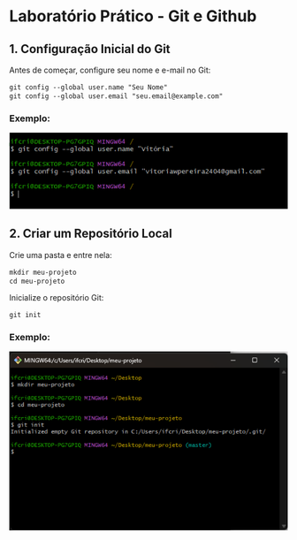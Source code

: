 # Laboratório Prático - Git e Github

## 1. Configuração Inicial do Git
Antes de começar, configure seu nome e e-mail no Git:

```
git config --global user.name "Seu Nome"
git config --global user.email "seu.email@example.com"
```

### Exemplo:
![configuração do nome e email](assets/img-1.png)

## 2. Criar um Repositório Local
Crie uma pasta e entre nela:

```
mkdir meu-projeto
cd meu-projeto
```

Inicialize o repositório Git:

```
git init
```
### Exemplo:
![criação da pasta e git init](assets/img-2.png)

